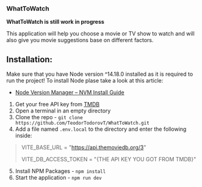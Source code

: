 ### WhatToWatch

**WhatToWatch is still work in progress**

This application will help you choose a movie or TV show to watch and will also give you movie suggestions base on different factors.

## Installation:

Make sure that you have Node version ^14.18.0 installed as it is required to run the project!
To install Node plase take a look at this article:
- [Node Version Manager – NVM Install Guide](https://www.freecodecamp.org/news/node-version-manager-nvm-install-guide/)

1. Get your free API key from [TMDB](https://developer.themoviedb.org/docs/getting-started)
2. Open a terminal in an empty directory
3. Clone the repo - `git clone https://github.com/TeodorTodorovT/WhatToWatch.git`
4. Add a file named `.env.local` to the directory and enter the following inside:
> VITE_BASE_URL = "https://api.themoviedb.org/3"
>
> VITE_DB_ACCESS_TOKEN = "{THE API KEY YOU GOT FROM TMDB}"
5. Install NPM Packages - `npm install`
6. Start the application - `npm run dev`